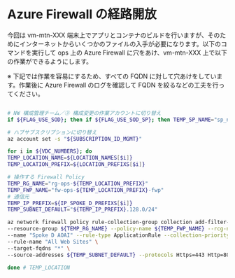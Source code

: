# Azure Firewall の経路開放

今回は vm-mtn-XXX 端末上でアプリとコンテナのビルドを行いますが、そのためにインターネットからいくつかのファイルの入手が必要になります。以下のコマンドを実行して ops 上の Azure Firewall に穴をあけ、vm-mtn-XXX 上で以下の作業ができるようにします。

※ 下記では作業を容易にするため、すべての FQDN に対して穴あけをしています。作業後に Azure Firewall のログを確認して FQDN を絞るなどの工夫を行ってください。

```bash

# NW 構成管理チーム／③ 構成変更の作業アカウントに切り替え
if ${FLAG_USE_SOD}; then if ${FLAG_USE_SOD_SP}; then TEMP_SP_NAME="sp_nw_change"; az login --service-principal --username ${SP_APP_IDS[${TEMP_SP_NAME}]} --password "${SP_PWDS[${TEMP_SP_NAME}]}" --tenant ${PRIMARY_DOMAIN_NAME} --allow-no-subscriptions; else az account clear; az login -u "user_nw_change@${PRIMARY_DOMAIN_NAME}" -p "${ADMIN_PASSWORD}"; fi; fi

# ハブサブスクリプションに切り替え
az account set -s "${SUBSCRIPTION_ID_MGMT}"

for i in ${VDC_NUMBERS}; do
TEMP_LOCATION_NAME=${LOCATION_NAMES[$i]}
TEMP_LOCATION_PREFIX=${LOCATION_PREFIXS[$i]}

# 操作する Firewall Policy
TEMP_RG_NAME="rg-ops-${TEMP_LOCATION_PREFIX}"
TEMP_FWP_NAME="fw-ops-${TEMP_LOCATION_PREFIX}-fwp"
# 通信元
TEMP_IP_PREFIX=${IP_SPOKE_D_PREFIXS[$i]}
TEMP_SUBNET_DEFAULT="${TEMP_IP_PREFIX}.128.0/24"

az network firewall policy rule-collection-group collection add-filter-collection \
--resource-group ${TEMP_RG_NAME} --policy-name ${TEMP_FWP_NAME} --rcg-name "DefaultApplicationRuleCollectionGroup" \
--name "Spoke D AOAI" --rule-type ApplicationRule --collection-priority 50400 --action Allow \
--rule-name "All Web Sites" \
--target-fqdns "*" \
--source-addresses ${TEMP_SUBNET_DEFAULT} --protocols Https=443 Http=80

done # TEMP_LOCATION

```
